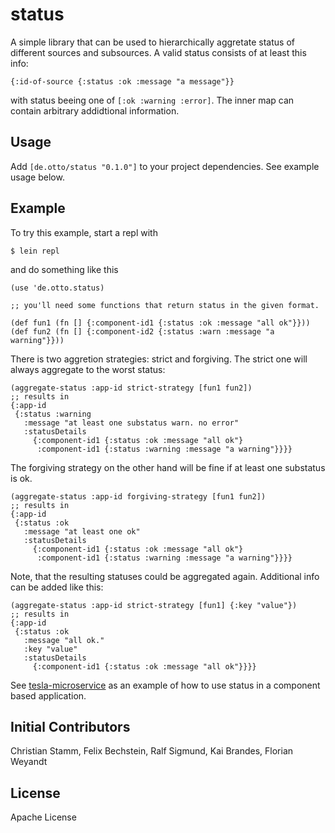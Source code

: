 # status

A simple library that can be used to hierarchically aggretate status of different sources and subsources. A valid status consists of at least this info:

```
{:id-of-source {:status :ok :message "a message"}}
```
with status beeing one of `[:ok :warning :error]`. The inner map can contain arbitrary addidtional information.

## Usage

Add `[de.otto/status "0.1.0"]` to your project dependencies. See example usage below.

## Example

To try this example, start a repl with

```$ lein repl```

and do something like this
```
(use 'de.otto.status)

;; you'll need some functions that return status in the given format.

(def fun1 (fn [] {:component-id1 {:status :ok :message "all ok"}}))
(def fun2 (fn [] {:component-id2 {:status :warn :message "a warning"}}))
```

There is two aggretion strategies: strict and forgiving. The strict one will always aggregate to the worst status:

```
(aggregate-status :app-id strict-strategy [fun1 fun2])
;; results in
{:app-id
 {:status :warning
   :message "at least one substatus warn. no error"
   :statusDetails
     {:component-id1 {:status :ok :message "all ok"}
      :component-id1 {:status :warning :message "a warning"}}}}
```

The forgiving strategy on the other hand will be fine if at least one substatus is ok.
```
(aggregate-status :app-id forgiving-strategy [fun1 fun2])
;; results in
{:app-id
 {:status :ok
   :message "at least one ok"
   :statusDetails
     {:component-id1 {:status :ok :message "all ok"}
      :component-id1 {:status :warning :message "a warning"}}}}

```

Note, that the resulting statuses could be aggregated again. Additional info can be added like this:

```
(aggregate-status :app-id strict-strategy [fun1] {:key "value"})
;; results in
{:app-id
 {:status :ok
   :message "all ok."
   :key "value"
   :statusDetails
     {:component-id1 {:status :ok :message "all ok"}}}}
```

See [tesla-microservice](https://github.com/otto-de/tesla-microservice) as an example of how to use status in a component based application.


## Initial Contributors

Christian Stamm, Felix Bechstein, Ralf Sigmund, Kai Brandes, Florian Weyandt

## License

Apache License
